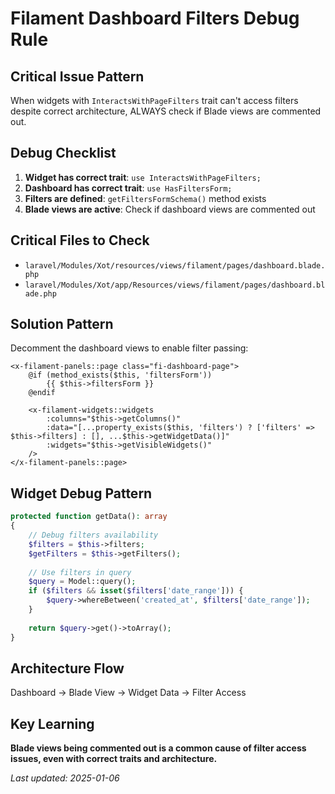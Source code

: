 # Filament Dashboard Filters Debug Rule

## Critical Issue Pattern
When widgets with `InteractsWithPageFilters` trait can't access filters despite correct architecture, ALWAYS check if Blade views are commented out.

## Debug Checklist
1. **Widget has correct trait**: `use InteractsWithPageFilters;`
2. **Dashboard has correct trait**: `use HasFiltersForm;`
3. **Filters are defined**: `getFiltersFormSchema()` method exists
4. **Blade views are active**: Check if dashboard views are commented out

## Critical Files to Check
- `laravel/Modules/Xot/resources/views/filament/pages/dashboard.blade.php`
- `laravel/Modules/Xot/app/Resources/views/filament/pages/dashboard.blade.php`

## Solution Pattern
Decomment the dashboard views to enable filter passing:

```blade
<x-filament-panels::page class="fi-dashboard-page">
    @if (method_exists($this, 'filtersForm'))
        {{ $this->filtersForm }}
    @endif

    <x-filament-widgets::widgets 
        :columns="$this->getColumns()" 
        :data="[...property_exists($this, 'filters') ? ['filters' => $this->filters] : [], ...$this->getWidgetData()]" 
        :widgets="$this->getVisibleWidgets()" 
    />
</x-filament-panels::page>
```

## Widget Debug Pattern
```php
protected function getData(): array
{
    // Debug filters availability
    $filters = $this->filters;
    $getFilters = $this->getFilters();
    
    // Use filters in query
    $query = Model::query();
    if ($filters && isset($filters['date_range'])) {
        $query->whereBetween('created_at', $filters['date_range']);
    }
    
    return $query->get()->toArray();
}
```

## Architecture Flow
Dashboard → Blade View → Widget Data → Filter Access

## Key Learning
**Blade views being commented out is a common cause of filter access issues, even with correct traits and architecture.**

*Last updated: 2025-01-06* 